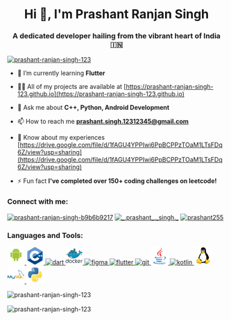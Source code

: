 <h1 align="center">Hi 👋, I'm Prashant Ranjan Singh</h1>
<h3 align="center">A dedicated developer hailing from the vibrant heart of India 🇮🇳</h3>

<p align="left"> <a href="https://github.com/ryo-ma/github-profile-trophy"><img src="https://github-profile-trophy.vercel.app/?username=prashant-ranjan-singh-123" alt="prashant-ranjan-singh-123" /></a> </p>

- 🌱 I’m currently learning **Flutter**

- 👨‍💻 All of my projects are available at [https://prashant-ranjan-singh-123.github.io](https://prashant-ranjan-singh-123.github.io)

- 💬 Ask me about **C++, Python, Android Development**

- 📫 How to reach me **prashant.singh.12312345@gmail.com**

- 📄 Know about my experiences [https://drive.google.com/file/d/1fAGU4YPPIwi6PpBCPPzTOaM1LTsFDq6Z/view?usp=sharing](https://drive.google.com/file/d/1fAGU4YPPIwi6PpBCPPzTOaM1LTsFDq6Z/view?usp=sharing)

- ⚡ Fun fact **I've completed over 150+ coding challenges on leetcode!**

<h3 align="left">Connect with me:</h3>
<p align="left">
<a href="https://linkedin.com/in/prashant-ranjan-singh-b9b6b9217" target="blank"><img align="center" src="https://raw.githubusercontent.com/rahuldkjain/github-profile-readme-generator/master/src/images/icons/Social/linked-in-alt.svg" alt="prashant-ranjan-singh-b9b6b9217" height="30" width="40" /></a>
<a href="https://instagram.com/_.prashant_._singh._" target="blank"><img align="center" src="https://raw.githubusercontent.com/rahuldkjain/github-profile-readme-generator/master/src/images/icons/Social/instagram.svg" alt="_.prashant_._singh._" height="30" width="40" /></a>
<a href="https://www.leetcode.com/prashant255" target="blank"><img align="center" src="https://raw.githubusercontent.com/rahuldkjain/github-profile-readme-generator/master/src/images/icons/Social/leet-code.svg" alt="prashant255" height="30" width="40" /></a>
</p>

<h3 align="left">Languages and Tools:</h3>
<p align="left"> <a href="https://developer.android.com" target="_blank" rel="noreferrer"> <img src="https://raw.githubusercontent.com/devicons/devicon/master/icons/android/android-original-wordmark.svg" alt="android" width="40" height="40"/> </a> <a href="https://www.w3schools.com/cpp/" target="_blank" rel="noreferrer"> <img src="https://raw.githubusercontent.com/devicons/devicon/master/icons/cplusplus/cplusplus-original.svg" alt="cplusplus" width="40" height="40"/> </a> <a href="https://dart.dev" target="_blank" rel="noreferrer"> <img src="https://www.vectorlogo.zone/logos/dartlang/dartlang-icon.svg" alt="dart" width="40" height="40"/> </a> <a href="https://www.docker.com/" target="_blank" rel="noreferrer"> <img src="https://raw.githubusercontent.com/devicons/devicon/master/icons/docker/docker-original-wordmark.svg" alt="docker" width="40" height="40"/> </a> <a href="https://www.figma.com/" target="_blank" rel="noreferrer"> <img src="https://www.vectorlogo.zone/logos/figma/figma-icon.svg" alt="figma" width="40" height="40"/> </a> <a href="https://flutter.dev" target="_blank" rel="noreferrer"> <img src="https://www.vectorlogo.zone/logos/flutterio/flutterio-icon.svg" alt="flutter" width="40" height="40"/> </a> <a href="https://git-scm.com/" target="_blank" rel="noreferrer"> <img src="https://www.vectorlogo.zone/logos/git-scm/git-scm-icon.svg" alt="git" width="40" height="40"/> </a> <a href="https://www.java.com" target="_blank" rel="noreferrer"> <img src="https://raw.githubusercontent.com/devicons/devicon/master/icons/java/java-original.svg" alt="java" width="40" height="40"/> </a> <a href="https://kotlinlang.org" target="_blank" rel="noreferrer"> <img src="https://www.vectorlogo.zone/logos/kotlinlang/kotlinlang-icon.svg" alt="kotlin" width="40" height="40"/> </a> <a href="https://www.linux.org/" target="_blank" rel="noreferrer"> <img src="https://raw.githubusercontent.com/devicons/devicon/master/icons/linux/linux-original.svg" alt="linux" width="40" height="40"/> </a> <a href="https://www.mysql.com/" target="_blank" rel="noreferrer"> <img src="https://raw.githubusercontent.com/devicons/devicon/master/icons/mysql/mysql-original-wordmark.svg" alt="mysql" width="40" height="40"/> </a> <a href="https://www.python.org" target="_blank" rel="noreferrer"> <img src="https://raw.githubusercontent.com/devicons/devicon/master/icons/python/python-original.svg" alt="python" width="40" height="40"/> </a> </p>

<p><img align="center" src="https://github-readme-stats.vercel.app/api/top-langs?username=prashant-ranjan-singh-123&show_icons=true&locale=en&layout=compact" alt="prashant-ranjan-singh-123" /></p>

<p><img align="center" src="https://github-readme-streak-stats.herokuapp.com/?user=prashant-ranjan-singh-123&" alt="prashant-ranjan-singh-123" /></p>
